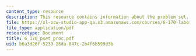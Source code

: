 ```yaml
---
content_type: resource
description: This resource contains information about the problem set.
file: https://ol-ocw-studio-app-qa.s3.amazonaws.com/courses/6-170-laboratory-in-software-engineering-fall-2005/b6a3d26f523926da047c2b4f6b599d3b_6_170_pset_proc.pdf
file_type: application/pdf
resourcetype: Document
title: 6_170_pset_proc.pdf
uid: b6a3d26f-5239-26da-047c-2b4f6b599d3b
---
```

